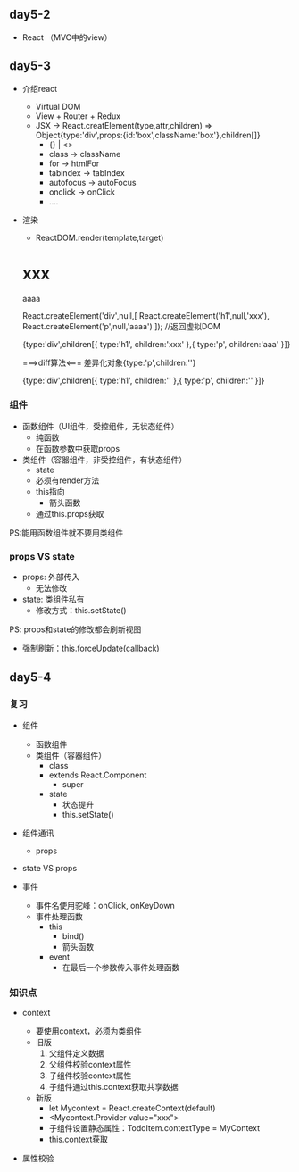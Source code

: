 ## day5-2

* React （MVC中的view）


## day5-3
* 介绍react
    * Virtual DOM
    * View + Router + Redux
    * JSX -> React.creatElement(type,attr,children) => Object{type:'div',props:{id:'box',className:'box'},children[]}
        * {} | <>
        * class -> className
        * for   -> htmlFor
        * tabindex -> tabIndex
        * autofocus -> autoFocus
        * onclick -> onClick
        * ....
* 渲染
    * ReactDOM.render(template,target)
    <div>
        <h1>xxx</h1>
        <p>aaaa</p>
    </div>

    React.createElement('div',null,[
        React.createElement('h1',null,'xxx'),
        React.createElement('p',null,'aaaa')
    ]); //返回虚拟DOM

    <!-- 虚拟DOM -->
    {type:'div',children[{
        type:'h1',
        children:'xxx'
    },{
        type:'p',
        children:'aaa'
    }]}

    ===>diff算法<===   差异化对象{type:'p',children:''}

    {type:'div',children[{
        type:'h1',
        children:''
    },{
        type:'p',
        children:''
    }]}

### 组件
* 函数组件（UI组件，受控组件，无状态组件）
    * 纯函数
    * 在函数参数中获取props
* 类组件（容器组件，非受控组件，有状态组件）
    * state
    * 必须有render方法
    * this指向
        * 箭头函数
    * 通过this.props获取

PS:能用函数组件就不要用类组件

### props VS state
* props: 外部传入
    * 无法修改
* state: 类组件私有
    * 修改方式：this.setState()

PS: props和state的修改都会刷新视图

* 强制刷新：this.forceUpdate(callback)

## day5-4

### 复习
* 组件
    * 函数组件
    * 类组件（容器组件）
        * class
        * extends React.Component
            * super
        * state
            * 状态提升
            * this.setState()

* 组件通讯
    * props


* state VS props

* 事件
    * 事件名使用驼峰：onClick, onKeyDown
    * 事件处理函数
        * this
            * bind()
            * 箭头函数
        * event
            * 在最后一个参数传入事件处理函数

### 知识点
* context
    * 要使用context，必须为类组件
    * 旧版
        1. 父组件定义数据
        2. 父组件校验context属性
        3. 子组件校验context属性
        4. 子组件通过this.context获取共享数据
    * 新版
        * let Mycontext = React.createContext(default)
        * <Mycontext.Provider value="xxx">
        * 子组件设置静态属性：TodoItem.contextType = MyContext
        * this.context获取
    

* 属性校验